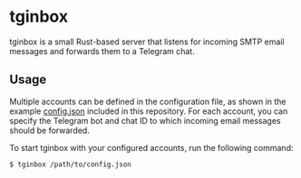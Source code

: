 # tginbox

tginbox is a small Rust-based server that listens for incoming SMTP email messages and forwards them to a Telegram chat.

## Usage

Multiple accounts can be defined in the configuration file, as shown in the example [config.json](config.json) included in this repository. 
For each account, you can specify the Telegram bot and chat ID to which incoming email messages should be forwarded.

To start tginbox with your configured accounts, run the following command:

```
$ tginbox /path/to/config.json
```
